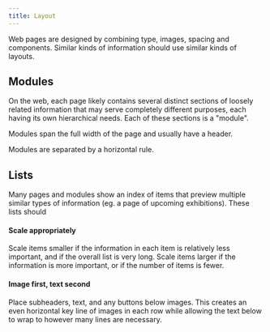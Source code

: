```yaml
---
title: Layout
---
```


Web pages are designed by combining type, images, spacing and components. Similar kinds of information should use similar kinds of layouts.

## Modules

On the web, each page likely contains several distinct sections of loosely related information that may serve completely different purposes, each having its own hierarchical needs. Each of these sections is a "module".

Modules span the full width of the page and usually have a header.

Modules are separated by a horizontal rule.

## Lists

Many pages and modules show an index of items that preview multiple similar types of information (eg. a page of upcoming exhibitions). These lists should

#### Scale appropriately
Scale items smaller if the information in each item is relatively less important, and if the overall list is very long. Scale items larger if the information is more important, or if the number of items is fewer.

#### Image first, text second
Place subheaders, text, and any buttons below images. This creates an even horizontal key line of images in each row while allowing the text below to wrap to however many lines are necessary.
